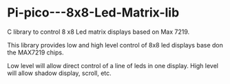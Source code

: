 # Pi-pico---8x8-Led-Matrix-lib
C library to control 8 x8  Led matrix displays based on Max 7219.


This library provides low and high level control of 8x8 led displays base don the MAX7219 chips.

Low level will allow direct control of a line of leds in one display.
High level will allow shadow display, scroll, etc.


